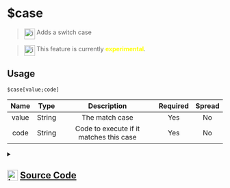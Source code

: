 # $case
> <img align="top" src="https://upload.wikimedia.org/wikipedia/commons/thumb/e/e4/Infobox_info_icon.svg/160px-Infobox_info_icon.svg.png?20150409153300" alt="image" width="25" height="auto"> Adds a switch case

> <img align="top" src="https://upload.wikimedia.org/wikipedia/commons/thumb/1/17/Warning.svg/156px-Warning.svg.png" alt="image" width="25" height="auto"> This feature is currently <span style="color:yellow"><strong>experimental</strong></span>.

## Usage
```
$case[value;code]
```
| Name | Type | Description | Required | Spread
| :---: | :---: | :---: | :---: | :---: |
value | String | The match case | Yes | No
code | String | Code to execute if it matches this case | Yes | No
<details>
<summary>
    
## <img align="top" src="https://cdn4.iconfinder.com/data/icons/iconsimple-logotypes/512/github-512.png" alt="image" width="25" height="auto">  [Source Code](https://github.com/tryforge/ForgeScript-V2/blob/main/src/native/case.ts)
    
</summary>
    
```ts
import { ArgType, NativeFunction, Return } from "../structures"

export default new NativeFunction({
    name: "$case",
    version: "1.0.3",
    description: "Adds a switch case",
    brackets: true,
    experimental: true,
    unwrap: true,
    args: [
        {
            name: "value",
            description: "The match case",
            rest: false,
            required: true,
            type: ArgType.String,
        },
        {
            name: "code",
            description: "Code to execute if it matches this case",
            rest: false,
            required: true,
            type: ArgType.String,
        },
    ],
    execute(_, [, code]) {
        return Return.success(code)
    },
})

```
    
</details>
